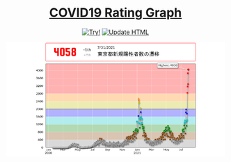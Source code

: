 <div align="center">
  <h1>
    <a href="https://morioprog.github.io/covid19-rating-graph/">
      COVID19 Rating Graph
    </a>
  </h1>

  [![Try!](https://img.shields.io/badge/Try!-GitHub%20Pages-blue?logo=github&logo_width=400)](https://morioprog.github.io/covid19-rating-graph/)
  [![Update HTML](https://github.com/morioprog/covid19-rating-graph/actions/workflows/update.yml/badge.svg?branch=main)](https://github.com/morioprog/covid19-rating-graph/actions/workflows/update.yml)

  ![最新のグラフ](img/ogp.png)
</div>
